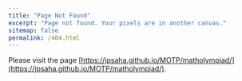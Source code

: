 ```yaml
---
title: "Page Not Found"
excerpt: "Page not found. Your pixels are in another canvas."
sitemap: false
permalink: /404.html
---
```


Please visit the page 
[https://jpsaha.github.io/MOTP/matholympiad/](https://jpsaha.github.io/MOTP/matholympiad/).

<!--
Sorry, but the page you were trying to view is missing

$$
\sqrt{\frac{\sum_{i=1}^m (\theta_i - \overline{\theta})^2}{N-1}}
$$

<script type="text/javascript">
  var GOOG_FIXURL_LANG = 'en';
  var GOOG_FIXURL_SITE = '{{ site.url }}'
</script>
<script type="text/javascript"
  src="//linkhelp.clients.google.com/tbproxy/lh/wm/fixurl.js">
</script>

-->